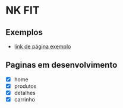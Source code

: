 # NK FIT

## Exemplos

- [link de página exemplo](https://loja.mffit.com.br)

## Paginas em desenvolvimento

- [x] home
- [x] produtos
- [x] detalhes
- [x] carrinho